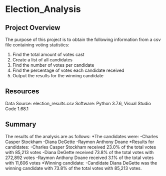 # Election_Analysis

## Project Overview
The purpose of this project is to obtain the following information from a csv file containing voting statistics:
1) Find the total amount of votes cast
2) Create a list of all candidates
3) Find the number of votes per candidate
4) Find the percentage of votes each candidate received
5) Output the results for the winning candidate 

## Resources
Data Source: election_results.csv
Software: Python 3.7.6, Visual Studio Code 1.68.1

## Summary
The  results of the analysis are as follows:
*The candidates were:
  -Charles Casper Stockham
  -Diana DeGette
  -Raymon Anthony Doane
*Results for candidates:
  -Charles Casper Stockham received 23.0% of the total votes with 85,213 votes
  -Diana DeGette received 73.8% of the total votes with 272,892 votes
  -Raymon Anthony Doane received 3.1% of the total votes with 11,606 votes
*Winning candidate:
  -Candidate Diana DeGette was the winning candidate with 73.8% of the total votes with 85,213 votes. 
